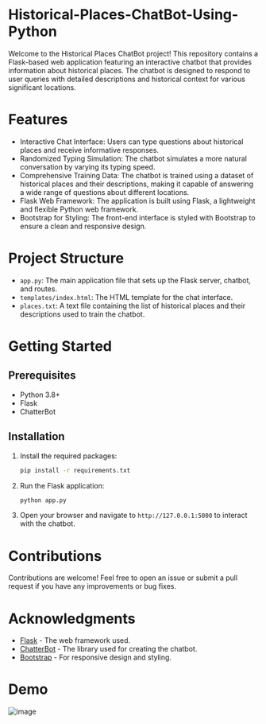 # Historical-Places-ChatBot-Using-Python
Welcome to the Historical Places ChatBot project! This repository contains a Flask-based web application featuring an interactive chatbot that provides information about historical places. The chatbot is designed to respond to user queries with detailed descriptions and historical context for various significant locations.

# Features
- Interactive Chat Interface: Users can type questions about historical places and receive informative responses.
- Randomized Typing Simulation: The chatbot simulates a more natural conversation by varying its typing speed.
- Comprehensive Training Data: The chatbot is trained using a dataset of historical places and their descriptions, making it capable of answering a wide range of questions about different locations.
- Flask Web Framework: The application is built using Flask, a lightweight and flexible Python web framework.
- Bootstrap for Styling: The front-end interface is styled with Bootstrap to ensure a clean and responsive design.

# Project Structure
- `app.py`: The main application file that sets up the Flask server, chatbot, and routes.
- `templates/index.html`: The HTML template for the chat interface.
- `places.txt`: A text file containing the list of historical places and their descriptions used to train the chatbot.

# Getting Started
## Prerequisites
- Python 3.8+
- Flask
- ChatterBot

## Installation
1. Install the required packages:
   ```sh
   pip install -r requirements.txt
   ```
2. Run the Flask application:
   ```sh
   python app.py
   ```
3. Open your browser and navigate to `http://127.0.0.1:5000` to interact with the chatbot.

# Contributions
Contributions are welcome! Feel free to open an issue or submit a pull request if you have any improvements or bug fixes.

# Acknowledgments
- [Flask](https://flask.palletsprojects.com/) - The web framework used.
- [ChatterBot](https://chatterbot.readthedocs.io/) - The library used for creating the chatbot.
- [Bootstrap](https://getbootstrap.com/) - For responsive design and styling.

# Demo
![image](https://github.com/akshat4810/Historical-Places-ChatBot-Using-Python/assets/84409658/b5a6c3b4-e689-406d-b14c-24e6cf5fd5db)
